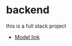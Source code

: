 # backend

this is a full stack project 
- [Model link](https://app.eraser.io/workspace/YtPqZ1VogxGy1jzIDkzj?origin=share)


